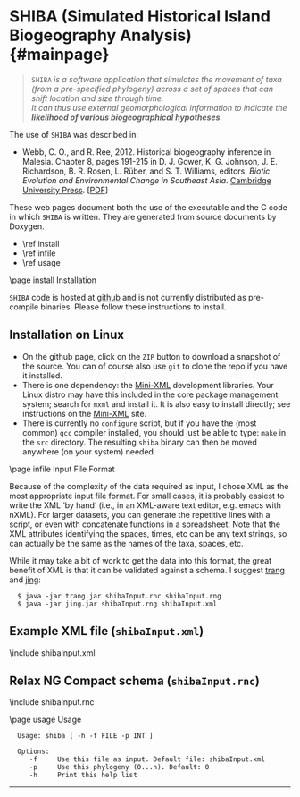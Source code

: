 SHIBA (Simulated Historical Island Biogeography Analysis) {#mainpage}
=========================================================

> `SHIBA` _is a software application that simulates the movement of taxa
> (from a pre-specified phylogeny) across a set of spaces that can shift
> location and size through time.<br/>It can thus use external geomorphological
> information to indicate the **likelihood of various biogeographical
> hypotheses**._

The use of `SHIBA` was described in:

 * Webb, C. O., and R. Ree, 2012. Historical biogeography inference in
   Malesia.  Chapter 8, pages 191-215 in D. J. Gower, K. G. Johnson,
   J. E. Richardson, B. R. Rosen, L. Rüber, and S. T. Williams,
   editors. _Biotic Evolution and Environmental Change in Southeast
   Asia_. [Cambridge University Press](http://www.cambridge.org/aus/catalogue/catalogue.asp?isbn=9781139533935). 
   [[PDF](http://camwebb.info/files/webb2012_sage.pdf)]

These web pages document both the use of the executable and the C code
in which `SHIBA` is written.  They are generated from source documents
by Doxygen.

 * \ref install
 * \ref infile
 * \ref usage


\page install Installation

`SHIBA` code is hosted at [github](https://github.com/camwebb/shiba)
and is not currently distributed as pre-compile binaries.  Please
follow these instructions to install. 

## Installation on Linux

 * On the github page, click on the `ZIP` button to download a
   snapshot of the source. You can of course also use `git` to clone
   the repo if you have it installed.
 * There is one dependency: the [Mini-XML](http://www.minixml.org/)
   development libraries. Your Linux distro may have this included in
   the core package management system; search for `mxml` and install
   it.  It is also easy to install directly; see instructions on the
   [Mini-XML](http://www.minixml.org/documentation.php/install.html)
   site.
 * There is currently no `configure` script, but if you have the (most
   common) `gcc` compiler installed, you should just be able to type:
   `make` in the `src` directory.  The resulting `shiba` binary can
   then be moved anywhere (on your system) needed.

\page infile Input File Format

Because of the complexity of the data required as input, I chose XML
as the most appropriate input file format. For small cases, it is
probably easiest to write the XML ‘by hand’ (i.e., in an XML-aware
text editor, e.g. emacs with nXML). For larger datasets, you can
generate the repetitive lines with a script, or even with concatenate
functions in a spreadsheet. Note that the XML
attributes identifying the spaces, times, etc can be any text strings,
so can actually be the same as the names of the taxa, spaces, etc.

While it may take a bit of work to get the data into this format, the
great benefit of XML is that it can be validated against a schema.  I
suggest [trang](http://www.thaiopensource.com/relaxng/trang.html) and 
[jing](http://www.thaiopensource.com/relaxng/jing.html):

      $ java -jar trang.jar shibaInput.rnc shibaInput.rng
      $ java -jar jing.jar shibaInput.rng shibaInput.xml

## Example XML file (`shibaInput.xml`)

\include shibaInput.xml

## Relax NG Compact schema (`shibaInput.rnc`)

\include shibaInput.rnc


\page usage Usage

      Usage: shiba [ -h -f FILE -p INT ]
      
      Options:
         -f     Use this file as input. Default file: shibaInput.xml
         -p     Use this phylogeny (0...n). Default: 0
         -h     Print this help list

-----


  


